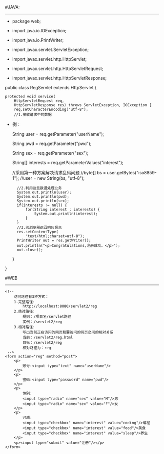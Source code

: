 
#JAVA:

----------

- package web;

- import java.io.IOException;
- import java.io.PrintWriter;

- import javax.servlet.ServletException;
- import javax.servlet.http.HttpServlet;
- import javax.servlet.http.HttpServletRequest;
- import javax.servlet.http.HttpServletResponse;

public class RegServlet extends HttpServlet {


	protected void service(
		HttpServletRequest req, 
		HttpServletResponse res) throws ServletException, IOException {
		req.setCharacterEncoding("utf-8");
		//1.接收请求中的数据
- <div class="bg-blue">例：
		<p> String user = req.getParameter("userName");</p>
		<p>String pwd = req.getParameter("pwd");<p>
		<p>String sex = req.getParameter("sex");<p>
		<p>String[] interests = req.getParameterValues("interest");<p>
		</div>
		//采用第一种方案解决请求乱码问题
		//byte[] bs = user.getBytes("iso8859-1");
		//user = new String(bs, "utf-8");
		
		//2.利用这些数据处理业务
		System.out.println(user);
		System.out.println(pwd);
		System.out.println(sex);
		if(interests != null) {
			for(String interest : interests) {
				System.out.println(interest);
			}
		}
		//3.给浏览器返回响应信息
		res.setContentType(
			"text/html;charset=utf-8");
		PrintWriter out = res.getWriter();
		out.println("<p>Congratulations,注册成功。</p>");
		out.close();
	}

}

#WEB

----------
	<!-- 
		访问路径有3种方式：
		1.完整路径:
			http://localhost:8080/servlet2/reg
		2.绝对路径:
			规则：/项目名/servlet路径
			实例：/servlet2/reg
		3.相对路径:
			写出当前正在访问的网页和要访问的网页之间的相对关系
			当前：/servlet2/reg.html
			目标：/servlet2/reg
			相对路径为：reg
	 -->
	<form action="reg" method="post">
		<p>
			账号:<input type="text" name="userName"/>
		</p>
		<p>
			密码:<input type="password" name="pwd"/>
		</p>
		<p>
			性别:
			<input type="radio" name="sex" value="M"/>男
			<input type="radio" name="sex" value="F"/>女
		</p>
		<p>
			兴趣:
			<input type="checkbox" name="interest" value="coding"/>编程
			<input type="checkbox" name="interest" value="food"/>美食
			<input type="checkbox" name="interest" value="sleep"/>养生
		</p>
		<p><input type="submit" value="注册"/></p>
	</form>

